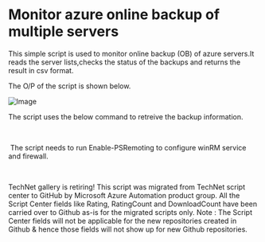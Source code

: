 ﻿Monitor azure online backup of multiple servers
===============================================

            

This simple script is used to monitor online backup (OB) of azure servers.It reads the server lists,checks the status of the backups and returns the result in csv format.


The O/P of the script is shown below.


![Image](https://github.com/azureautomation/monitor-azure-online-backup-of-multiple-servers/raw/master/Capture.JPG)


The script uses the below command to retreive the backup information.


 

 The script needs to run Enable-PSRemoting to configure winRM service and firewall.

 


        
    
TechNet gallery is retiring! This script was migrated from TechNet script center to GitHub by Microsoft Azure Automation product group. All the Script Center fields like Rating, RatingCount and DownloadCount have been carried over to Github as-is for the migrated scripts only. Note : The Script Center fields will not be applicable for the new repositories created in Github & hence those fields will not show up for new Github repositories.
